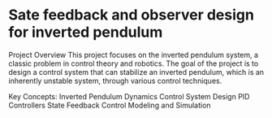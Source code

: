 
# Sate feedback and observer design for inverted pendulum
Project Overview
This project focuses on the inverted pendulum system, a classic problem in control theory and robotics. The goal of the project is to design a control system that can stabilize an inverted pendulum, which is an inherently unstable system, through various control techniques.

Key Concepts:
Inverted Pendulum Dynamics
Control System Design
PID Controllers
State Feedback Control
Modeling and Simulation  
